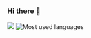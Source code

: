 ### Hi there 👋
![](https://github-readme-stats.vercel.app/api?username=TangSiyang2001)
![Most used languages](https://github-readme-stats.vercel.app/api/top-langs?username=TangSiyang2001&show_icons=true&count_private=true&theme=gotham)

<!--
**TangSiyang2001/TangSiyang2001** is a ✨ _special_ ✨ repository because its `README.md` (this file) appears on your GitHub profile.

Here are some ideas to get you started:

- 🔭 I’m currently working on ...
- 🌱 I’m currently learning ...
- 👯 I’m looking to collaborate on ...
- 🤔 I’m looking for help with ...
- 💬 Ask me about ...
- 📫 How to reach me: ...
- 😄 Pronouns: ...
- ⚡ Fun fact: ...
-->
